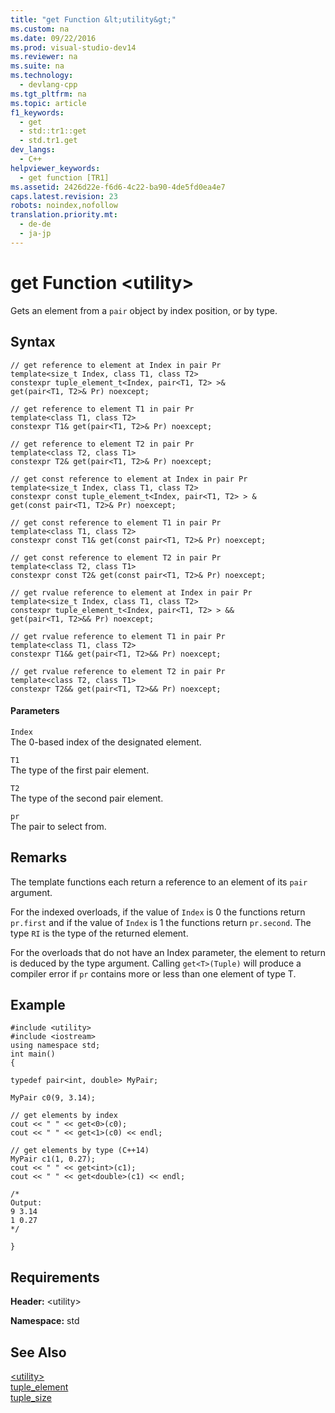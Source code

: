 ```yaml
---
title: "get Function &lt;utility&gt;"
ms.custom: na
ms.date: 09/22/2016
ms.prod: visual-studio-dev14
ms.reviewer: na
ms.suite: na
ms.technology: 
  - devlang-cpp
ms.tgt_pltfrm: na
ms.topic: article
f1_keywords: 
  - get
  - std::tr1::get
  - std.tr1.get
dev_langs: 
  - C++
helpviewer_keywords: 
  - get function [TR1]
ms.assetid: 2426d22e-f6d6-4c22-ba90-4de5fd0ea4e7
caps.latest.revision: 23
robots: noindex,nofollow
translation.priority.mt: 
  - de-de
  - ja-jp
---
```

# get Function &lt;utility&gt;
Gets an element from a `pair` object by index position, or by type.  
  
## Syntax  
  
```  
// get reference to element at Index in pair Pr  
template<size_t Index, class T1, class T2>  
constexpr tuple_element_t<Index, pair<T1, T2> >&  
get(pair<T1, T2>& Pr) noexcept;  
  
// get reference to element T1 in pair Pr  
template<class T1, class T2>  
constexpr T1& get(pair<T1, T2>& Pr) noexcept;  
  
// get reference to element T2 in pair Pr  
template<class T2, class T1>  
constexpr T2& get(pair<T1, T2>& Pr) noexcept;  
  
// get const reference to element at Index in pair Pr  
template<size_t Index, class T1, class T2>  
constexpr const tuple_element_t<Index, pair<T1, T2> > &  
get(const pair<T1, T2>& Pr) noexcept;  
  
// get const reference to element T1 in pair Pr  
template<class T1, class T2>  
constexpr const T1& get(const pair<T1, T2>& Pr) noexcept;  
  
// get const reference to element T2 in pair Pr  
template<class T2, class T1>  
constexpr const T2& get(const pair<T1, T2>& Pr) noexcept;  
  
// get rvalue reference to element at Index in pair Pr  
template<size_t Index, class T1, class T2>  
constexpr tuple_element_t<Index, pair<T1, T2> > &&  
get(pair<T1, T2>&& Pr) noexcept;  
  
// get rvalue reference to element T1 in pair Pr  
template<class T1, class T2>  
constexpr T1&& get(pair<T1, T2>&& Pr) noexcept;  
  
// get rvalue reference to element T2 in pair Pr  
template<class T2, class T1>  
constexpr T2&& get(pair<T1, T2>&& Pr) noexcept;  
```  
  
#### Parameters  
 `Index`  
 The 0-based index of the designated element.  
  
 `T1`  
 The type of the first pair element.  
  
 `T2`  
 The type of the second pair element.  
  
 `pr`  
 The pair to select from.  
  
## Remarks  
 The template functions each return a reference to an element of its `pair` argument.  
  
 For the indexed overloads, if the value of `Index` is 0 the functions return `pr.first` and if the value of `Index` is 1 the functions return `pr.second`. The type `RI` is the type of the returned element.  
  
 For the overloads that do not have an Index parameter, the element to return is deduced by the type argument. Calling `get<T>(Tuple)` will produce a compiler error if `pr` contains more or less than one element of type T.  
  
## Example  
  
```  
#include <utility>  
#include <iostream>   
using namespace std;  
int main()  
{  
  
typedef pair<int, double> MyPair;  
  
MyPair c0(9, 3.14);  
  
// get elements by index  
cout << " " << get<0>(c0);  
cout << " " << get<1>(c0) << endl;  
  
// get elements by type (C++14)  
MyPair c1(1, 0.27);  
cout << " " << get<int>(c1);  
cout << " " << get<double>(c1) << endl;  
  
/*  
Output:  
9 3.14  
1 0.27  
*/  
  
}  
```  
  
## Requirements  
 **Header:** <utility\>  
  
 **Namespace:** std  
  
## See Also  
 [<utility\>](../vs140/-utility-.md)   
 [tuple_element](../vs140/tuple_element-class--utility-.md)   
 [tuple_size](../vs140/tuple_size-class--utility-.md)